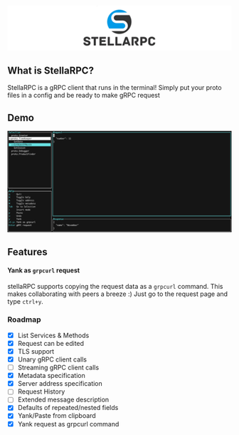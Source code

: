 ![](img/logo.jpg)



## What is StellaRPC?

StellaRPC is a gRPC client that runs in the terminal! Simply put your proto files in a config and be ready to make gRPC request

## Demo

![](img/screen2.png)

## Features

#### Yank as `grpcurl` request

stellaRPC supports copying the request data as a `grpcurl` command. This makes collaborating with peers a breeze :) 
Just go to the request page and type `ctrl+y`.

### Roadmap

- [x] List Services & Methods
- [x] Request can be edited
- [x] TLS support
- [x] Unary gRPC client calls
- [ ] Streaming gRPC client calls
- [x] Metadata specification
- [x] Server address specification
- [ ] Request History
- [ ] Extended message description
- [x] Defaults of repeated/nested fields
- [x] Yank/Paste from clipboard
- [x] Yank request as grpcurl command
